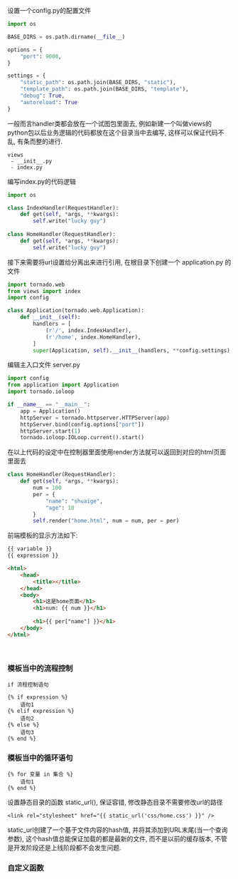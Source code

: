 设置一个config.py的配置文件
```config.py
import os

BASE_DIRS = os.path.dirname(__file__)

options = {
    "port": 9000,
}

settings = {
    "static_path": os.path.join(BASE_DIRS, "static"),
    "template_path": os.path.join(BASE_DIRS, "template"),
    "debug": True,
    "autoreload": True
}
```

一般而言handler类都会放在一个试图包里面去, 例如新建一个叫做views的python包以后业务逻辑的代码都放在这个目录当中去编写, 这样可以保证代码不乱, 有条而整的进行.

```package
views
 - __init__.py
 - index.py
```

编写index.py的代码逻辑

```python
import os

class IndexHandler(RequestHandler):
    def get(self, *args, **kwargs):
        self.write("lucky guy")
        
class HomeHandler(RequestHandler):
    def get(self, *args, **kwargs):
        self.write("lucky guy")
```


接下来需要将url设置给分离出来进行引用, 在根目录下创建一个 application.py 的文件
```python
import tornado.web
from views import index
import config

class Application(tornado.web.Application):
    def __init__(self):
        handlers = [
            (r'/', index.IndexHandler),
            (r'/home', index.HomeHandler),
        ]
        super(Application, self).__init__(handlers, **config.settings)
```

编辑主入口文件 server.py

```python
import config
from application import Application
import tornado.ioloop

if __name__ == "__main__":
    app = Application()
    httpServer = tornado.httpserver.HTTPServer(app)
    httpServer.bind(config.options["port"])
    httpServer.start(1)
    tornado.ioloop.IOLoop.current().start()
```

在以上代码的设定中在控制器里面使用render方法就可以返回到对应的html页面里面去

```python
class HomeHandler(RequestHandler):
    def get(self, *args, **kwargs):
        num = 100
        per = {
            "name": "shuaige",
            "age": 18
        }
        self.render("home.html", num = num, per = per)
```

前端模板的显示方法如下:

```html
{{ variable }}
{{ expression }}
```

```html
<html>
    <head>
        <title></title>
    </head>
    <body>
        <h1>这是home页面</h1>
        <h1>num: {{ num }}</h1>
        
        <h1>{{ per["name"] }}</h1>
    </body>
</html>
```

<br/>

### 模板当中的流程控制

```syntax
if 流程控制语句 

{% if expression %} 
    语句1
{% elif expression %}
    语句2
{% else %}
    语句3
{% end %}
```

### 模板当中的循环语句

```syntax
{% for 变量 in 集合 %}
    语句1
{% end %}
```

设置静态目录的函数 static_url(), 保证容错, 修改静态目录不需要修改url的路径

```jinjia2
<link rel="stylesheet" href="{{ static_url('css/home.css') }}" />
```

static_url创建了一个基于文件内容的hash值, 并将其添加到URL末尾(当一个查询参数), 这个hash值总能保证加载的都是最新的文件, 而不是以前的缓存版本, 不管是开发阶段还是上线阶段都不会发生问题.


### 自定义函数


